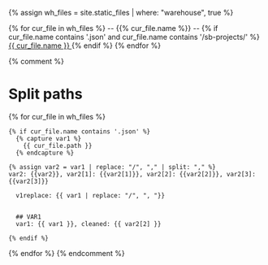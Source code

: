 {% assign wh_files = site.static_files | where: "warehouse", true %}


{% for cur_file in wh_files %}
-- {{% cur_file.name %}} --
  {% if cur_file.name contains '.json' and cur_file.name contains '/sb-projects/' %}
  <a href="{{ site.baseurl }}{{ cur_file.path }}"> {{ cur_file.name }} </a>
  {% endif %}
{% endfor %}


{% comment %}
  # Split paths
  {% for cur_file in wh_files %}

    {% if cur_file.name contains '.json' %}
      {% capture var1 %}
        {{ cur_file.path }}
      {% endcapture %}
      
    {% assign var2 = var1 | replace: "/", "," | split: "," %}
    var2: {{var2}}, var2[1]: {{var2[1]}}, var2[2]: {{var2[2]}}, var2[3]: {{var2[3]}}
      
      v1replace: {{ var1 | replace: "/", ", "}}
      
      
      ## VAR1
      var1: {{ var1 }}, cleaned: {{ var2[2] }}
      
    {% endif %}
  {% endfor %}
{% endcomment %}